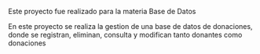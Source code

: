 Este proyecto fue realizado para la materia Base de Datos 

En este proyecto se realiza la gestion de una base de datos de donaciones, donde se registran, eliminan, consulta y modifican tanto donantes como donaciones
